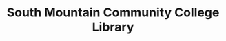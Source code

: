 ---
layout: repo
title: "South Mountain Community College Library"
id: 13240
permalink: repos/13240/
---